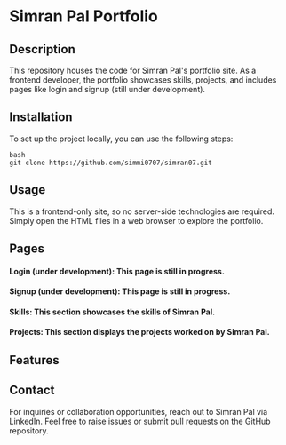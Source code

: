 


# Simran Pal Portfolio

## Description
This repository houses the code for Simran Pal's portfolio site. As a frontend developer, the portfolio showcases skills, projects, and includes pages like login and signup (still under development).

## Installation
To set up the project locally, you can use the following steps:

```bash```\
```git clone https://github.com/simmi0707/simran07.git```


## Usage
This is a frontend-only site, so no server-side technologies are required. Simply open the HTML files in a web browser to explore the portfolio.

## Pages
#### Login (under development): This page is still in progress.
#### Signup (under development): This page is still in progress.
#### Skills: This section showcases the skills of Simran Pal.
#### Projects: This section displays the projects worked on by Simran Pal.
## Features

## Contact
For inquiries or collaboration opportunities, reach out to Simran Pal via LinkedIn. Feel free to raise issues or submit pull requests on the GitHub repository.